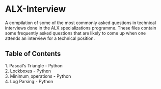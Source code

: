 # ALX-Interview
A compilation of some of the most commonly asked questions in technical interviews done in the ALX specializations programme. These files contain some frequently asked questions that are likely to come up when one attends an interview for a technical position.

<h2>Table of Contents</h2>
1. Pascal's Triangle - Python <br>
2. Lockboxes - Python <br>
3. Minimum_operations - Python <br>
4. Log Parsing - Python
